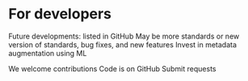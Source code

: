 # For developers

Future developments: listed in GitHub
May be more standards or new version of standards, bug fixes, and new features
Invest in metadata augmentation using ML

We welcome contributions
Code is on GitHub
Submit requests
